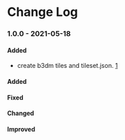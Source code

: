 # Change Log

### 1.0.0 - 2021-05-18

#### Added
- create b3dm tiles and tileset.json. [1](https://github.com/Construkted-Reality/3DTG/issues/1)

 
#### Added
#### Fixed
#### Changed
#### Improved